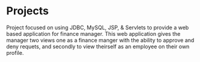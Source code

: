 # Projects
Project focused on using JDBC, MySQL, JSP, & Servlets to provide a web based application for finance manager.  This web application gives the manager two views one as a finance manger with the ability to approve and deny requets, and secondly to view theirself as an  employee on their own profile.
